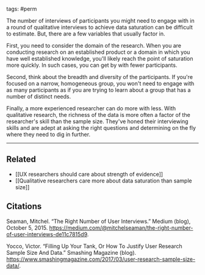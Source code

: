 tags: #perm 

The number of interviews of participants you might need to engage with in a round of qualitative interviews to achieve data saturation can be difficult to estimate. But, there are a few variables that usually factor in. 

First, you need to consider the domain of the research. When you are conducting research on an established product or a domain in which you have well established knowledge, you'll likely reach the point of saturation more quickly. In such cases, you can get by with fewer participants. 

Second, think about the breadth and diversity of the participants. If you're focused on a narrow, homogeneous group, you won't need to engage with as many participants as if you are trying to learn about a group that has a number of distinct needs. 

Finally, a more experienced researcher can do more with less. With qualitative research, the richness of the data is more often a factor of the researcher's skill than the sample size. They've honed their interviewing skills and are adept at asking the right questions and determining on the fly where they need to dig in further.

---
## Related
- [[UX researchers should care about strength of evidence]]
- [[Qualitative researchers care more about data saturation than sample size]]

## Citations
Seaman, Mitchel. “The Right Number of User Interviews.” Medium (blog), October 5, 2015. https://medium.com/@mitchelseaman/the-right-number-of-user-interviews-de11c7815d9.

Yocco, Victor. “Filling Up Your Tank, Or How To Justify User Research Sample Size And Data.” Smashing Magazine (blog). https://www.smashingmagazine.com/2017/03/user-research-sample-size-data/.